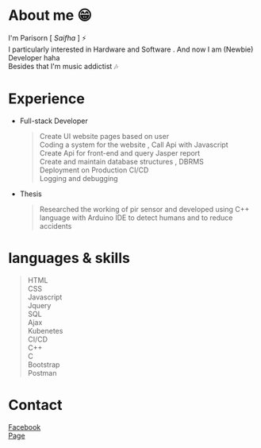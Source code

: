 # About me :grin:
I'm Parisorn [ *Saifha* ] ⚡<br>
I particularly interested in Hardware and Software . And now I am (Newbie) Developer haha<br>
Besides that I'm music addictist :notes:

# Experience
- Full-stack Developer
	> Create UI website pages based on user <br>
	> Coding a system for the website , Call Api with Javascript <br>
	> Create Api for front-end and query Jasper report <br>
	> Create and maintain database structures , DBRMS <br>
	> Deployment on Production CI/CD<br>
	> Logging and debugging<br>
- Thesis
  > Researched the working of pir sensor and developed using C++ language with Arduino IDE to detect humans and to reduce accidents
	
# languages & skills
  > HTML <br>
  > CSS<br>
  > Javascript<br>
  > Jquery<br>
  > SQL<br>
  > Ajax<br>
  > Kubenetes<br>
  > CI/CD<br>
  > C++<br>
  > C<br>
  > Bootstrap<br>
  > Postman<br>
# Contact
  [Facebook](https://www.facebook.com/fha.onsen)  
  [Page](https://www.facebook.com/Parisorn.K/)

